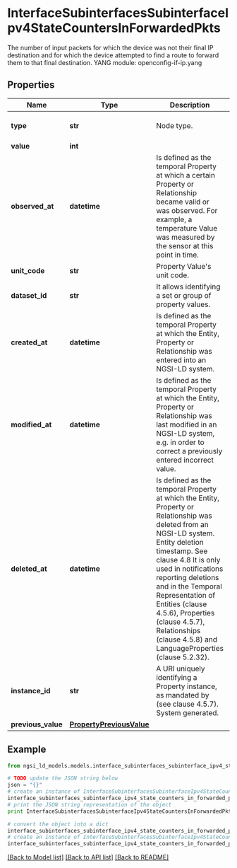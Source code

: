 # InterfaceSubinterfacesSubinterfaceIpv4StateCountersInForwardedPkts

The number of input packets for which the device was not their final IP destination and for which the device attempted to find a route to forward them to that final destination.  YANG module: openconfig-if-ip.yang 

## Properties

Name | Type | Description | Notes
------------ | ------------- | ------------- | -------------
**type** | **str** | Node type.  | [optional] [default to 'Property']
**value** | **int** |  | 
**observed_at** | **datetime** | Is defined as the temporal Property at which a certain Property or Relationship became valid or was observed. For example, a temperature Value was measured by the sensor at this point in time.  | [optional] 
**unit_code** | **str** | Property Value&#39;s unit code.  | [optional] 
**dataset_id** | **str** | It allows identifying a set or group of property values.  | [optional] 
**created_at** | **datetime** | Is defined as the temporal Property at which the Entity, Property or Relationship was entered into an NGSI-LD system.  | [optional] [readonly] 
**modified_at** | **datetime** | Is defined as the temporal Property at which the Entity, Property or Relationship was last modified in an NGSI-LD system, e.g. in order to correct a previously entered incorrect value.  | [optional] [readonly] 
**deleted_at** | **datetime** | Is defined as the temporal Property at which the Entity, Property or Relationship was deleted from an NGSI-LD system.  Entity deletion timestamp. See clause 4.8 It is only used in notifications reporting deletions and in the Temporal Representation of Entities (clause 4.5.6), Properties (clause 4.5.7), Relationships (clause 4.5.8) and LanguageProperties (clause 5.2.32).  | [optional] [readonly] 
**instance_id** | **str** | A URI uniquely identifying a Property instance, as mandated by (see clause 4.5.7). System generated.  | [optional] [readonly] 
**previous_value** | [**PropertyPreviousValue**](PropertyPreviousValue.md) |  | [optional] 

## Example

```python
from ngsi_ld_models.models.interface_subinterfaces_subinterface_ipv4_state_counters_in_forwarded_pkts import InterfaceSubinterfacesSubinterfaceIpv4StateCountersInForwardedPkts

# TODO update the JSON string below
json = "{}"
# create an instance of InterfaceSubinterfacesSubinterfaceIpv4StateCountersInForwardedPkts from a JSON string
interface_subinterfaces_subinterface_ipv4_state_counters_in_forwarded_pkts_instance = InterfaceSubinterfacesSubinterfaceIpv4StateCountersInForwardedPkts.from_json(json)
# print the JSON string representation of the object
print InterfaceSubinterfacesSubinterfaceIpv4StateCountersInForwardedPkts.to_json()

# convert the object into a dict
interface_subinterfaces_subinterface_ipv4_state_counters_in_forwarded_pkts_dict = interface_subinterfaces_subinterface_ipv4_state_counters_in_forwarded_pkts_instance.to_dict()
# create an instance of InterfaceSubinterfacesSubinterfaceIpv4StateCountersInForwardedPkts from a dict
interface_subinterfaces_subinterface_ipv4_state_counters_in_forwarded_pkts_form_dict = interface_subinterfaces_subinterface_ipv4_state_counters_in_forwarded_pkts.from_dict(interface_subinterfaces_subinterface_ipv4_state_counters_in_forwarded_pkts_dict)
```
[[Back to Model list]](../README.md#documentation-for-models) [[Back to API list]](../README.md#documentation-for-api-endpoints) [[Back to README]](../README.md)


